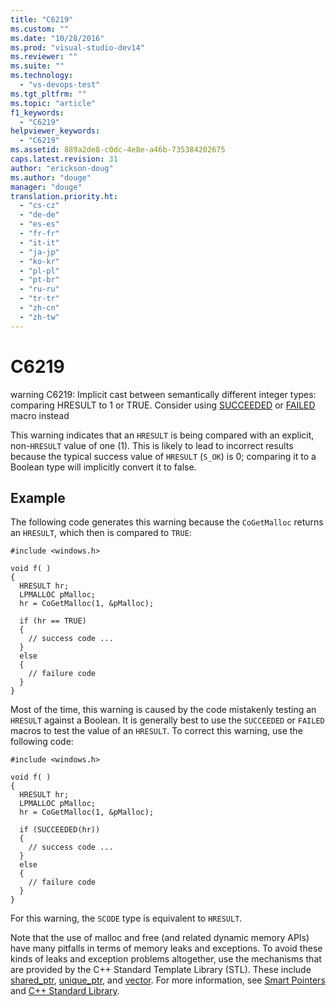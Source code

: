 ```yaml
---
title: "C6219"
ms.custom: ""
ms.date: "10/28/2016"
ms.prod: "visual-studio-dev14"
ms.reviewer: ""
ms.suite: ""
ms.technology: 
  - "vs-devops-test"
ms.tgt_pltfrm: ""
ms.topic: "article"
f1_keywords: 
  - "C6219"
helpviewer_keywords: 
  - "C6219"
ms.assetid: 889a2de8-c0dc-4e8e-a46b-735384202675
caps.latest.revision: 31
author: "erickson-doug"
ms.author: "douge"
manager: "douge"
translation.priority.ht: 
  - "cs-cz"
  - "de-de"
  - "es-es"
  - "fr-fr"
  - "it-it"
  - "ja-jp"
  - "ko-kr"
  - "pl-pl"
  - "pt-br"
  - "ru-ru"
  - "tr-tr"
  - "zh-cn"
  - "zh-tw"
---
```

# C6219
warning C6219: Implicit cast between semantically different integer types: comparing HRESULT to 1 or TRUE. Consider using [SUCCEEDED](http://go.microsoft.com/fwlink/?LinkId=92738) or [FAILED](ms-help://MS.VSCC.2003/MS.MSDNQTR.2003FEB.1033/com/htm/error_899v.htm) macro instead  
  
 This warning indicates that an `HRESULT` is being compared with an explicit, non-`HRESULT` value of one (1). This is likely to lead to incorrect results because the typical success value of `HRESULT` (`S_OK`) is 0; comparing it to a Boolean type will implicitly convert it to false.  
  
## Example  
 The following code generates this warning because the `CoGetMalloc` returns an `HRESULT`, which then is compared to `TRUE`:  
  
```  
#include <windows.h>  
  
void f( )  
{  
  HRESULT hr;  
  LPMALLOC pMalloc;  
  hr = CoGetMalloc(1, &pMalloc);  
  
  if (hr == TRUE)  
  {  
    // success code ...  
  }  
  else  
  {  
    // failure code     
  }  
}  
```  
  
 Most of the time, this warning is caused by the code mistakenly testing an `HRESULT` against a Boolean. It is generally best to use the `SUCCEEDED` or `FAILED` macros to test the value of an `HRESULT`. To correct this warning, use the following code:  
  
```  
#include <windows.h>  
  
void f( )  
{  
  HRESULT hr;  
  LPMALLOC pMalloc;  
  hr = CoGetMalloc(1, &pMalloc);  
  
  if (SUCCEEDED(hr))  
  {  
    // success code ...  
  }  
  else  
  {  
    // failure code     
  }  
}  
```  
  
 For this warning, the `SCODE` type is equivalent to `HRESULT`.  
  
 Note that the use of malloc and free (and related dynamic memory APIs) have many pitfalls in terms of memory leaks and exceptions. To avoid these kinds of leaks and exception problems altogether, use the mechanisms that are provided by the C++ Standard Template Library (STL). These include [shared_ptr](../Topic/shared_ptr%20Class.md), [unique_ptr](../Topic/unique_ptr%20Class.md), and [vector](../Topic/%3Cvector%3E.md). For more information, see [Smart Pointers](../Topic/Smart%20Pointers%20\(Modern%20C++\).md) and [C++ Standard Library](../Topic/C++%20Standard%20Library%20Reference.md).